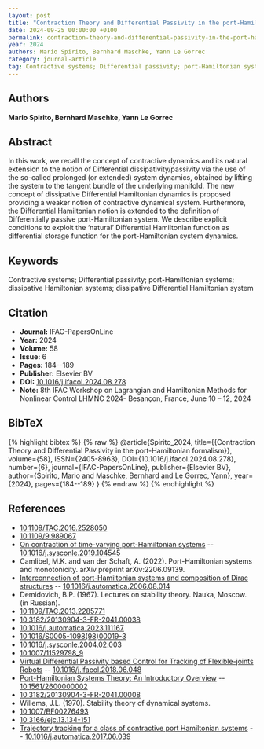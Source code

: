 ```yaml
---
layout: post
title: "Contraction Theory and Differential Passivity in the port-Hamiltonian formalism"
date: 2024-09-25 00:00:00 +0100
permalink: contraction-theory-and-differential-passivity-in-the-port-hamiltonian-formalism
year: 2024
authors: Mario Spirito, Bernhard Maschke, Yann Le Gorrec
category: journal-article
tag: Contractive systems; Differential passivity; port-Hamiltonian systems; dissipative Hamiltonian systems; dissipative Differential Hamiltonian system
---
```

 
## Authors
**Mario Spirito, Bernhard Maschke, Yann Le Gorrec**
 
## Abstract
In this work, we recall the concept of contractive dynamics and its natural extension to the notion of Differential dissipativity/passivity via the use of the so-called prolonged (or extended) system dynamics, obtained by lifting the system to the tangent bundle of the underlying manifold. The new concept of dissipative Differential Hamiltonian dynamics is proposed providing a weaker notion of contractive dynamical system. Furthermore, the Differential Hamiltonian notion is extended to the definition of Differentially passive port-Hamiltonian system. We describe explicit conditions to exploit the ‘natural’ Differential Hamiltonian function as differential storage function for the port-Hamiltonian system dynamics.
 
## Keywords
Contractive systems; Differential passivity; port-Hamiltonian systems; dissipative Hamiltonian systems; dissipative Differential Hamiltonian system
 
## Citation
- **Journal:** IFAC-PapersOnLine
- **Year:** 2024
- **Volume:** 58
- **Issue:** 6
- **Pages:** 184--189
- **Publisher:** Elsevier BV
- **DOI:** [10.1016/j.ifacol.2024.08.278](https://doi.org/10.1016/j.ifacol.2024.08.278)
- **Note:** 8th IFAC Workshop on Lagrangian and Hamiltonian Methods for Nonlinear Control LHMNC 2024- Besançon, France, June 10 – 12, 2024
 
## BibTeX
{% highlight bibtex %}
{% raw %}
@article{Spirito_2024,
  title={{Contraction Theory and Differential Passivity in the port-Hamiltonian formalism}},
  volume={58},
  ISSN={2405-8963},
  DOI={10.1016/j.ifacol.2024.08.278},
  number={6},
  journal={IFAC-PapersOnLine},
  publisher={Elsevier BV},
  author={Spirito, Mario and Maschke, Bernhard and Le Gorrec, Yann},
  year={2024},
  pages={184--189}
}
{% endraw %}
{% endhighlight %}
 
## References
- [10.1109/TAC.2016.2528050](https://doi.org/10.1109/TAC.2016.2528050)
- [10.1109/9.989067](https://doi.org/10.1109/9.989067)
- [On contraction of time-varying port-Hamiltonian systems](on-contraction-of-time-varying-port-hamiltonian-systems) -- [10.1016/j.sysconle.2019.104545](https://doi.org/10.1016/j.sysconle.2019.104545)
- Camlibel, M.K. and van der Schaft, A. (2022). Port-Hamiltonian systems and monotonicity. arXiv preprint arXiv:2206.09139.
- [Interconnection of port-Hamiltonian systems and composition of Dirac structures](interconnection-of-port-hamiltonian-systems-and-composition-of-dirac-structures) -- [10.1016/j.automatica.2006.08.014](https://doi.org/10.1016/j.automatica.2006.08.014)
- Demidovich, B.P. (1967). Lectures on stability theory. Nauka, Moscow. (in Russian).
- [10.1109/TAC.2013.2285771](https://doi.org/10.1109/TAC.2013.2285771)
- [10.3182/20130904-3-FR-2041.00038](https://doi.org/10.3182/20130904-3-FR-2041.00038)
- [10.1016/j.automatica.2023.111167](https://doi.org/10.1016/j.automatica.2023.111167)
- [10.1016/S0005-1098(98)00019-3](https://doi.org/10.1016/S0005-1098(98)00019-3)
- [10.1016/j.sysconle.2004.02.003](https://doi.org/10.1016/j.sysconle.2004.02.003)
- [10.1007/11529798_9](https://doi.org/10.1007/11529798_9)
- [Virtual Differential Passivity based Control for Tracking of Flexible-joints Robots](virtual-differential-passivity-based-control-for-tracking-of-flexible-joints-robots) -- [10.1016/j.ifacol.2018.06.048](https://doi.org/10.1016/j.ifacol.2018.06.048)
- [Port-Hamiltonian Systems Theory: An Introductory Overview](port-hamiltonian-systems-theory-an-introductory-overview-journal) -- [10.1561/2600000002](https://doi.org/10.1561/2600000002)
- [10.3182/20130904-3-FR-2041.00008](https://doi.org/10.3182/20130904-3-FR-2041.00008)
- Willems, J.L. (1970). Stability theory of dynamical systems.
- [10.1007/BF00276493](https://doi.org/10.1007/BF00276493)
- [10.3166/ejc.13.134-151](https://doi.org/10.3166/ejc.13.134-151)
- [Trajectory tracking for a class of contractive port Hamiltonian systems](trajectory-tracking-for-a-class-of-contractive-port-hamiltonian-systems) -- [10.1016/j.automatica.2017.06.039](https://doi.org/10.1016/j.automatica.2017.06.039)

